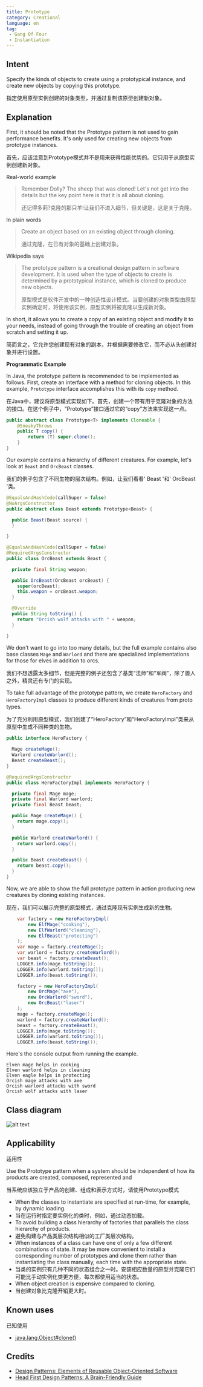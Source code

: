 ```yaml
---
title: Prototype
category: Creational
language: en
tag: 
 - Gang Of Four
 - Instantiation
---
```


## Intent

Specify the kinds of objects to create using a prototypical instance, and create new objects by 
copying this prototype.

指定使用原型实例创建的对象类型，并通过复制该原型创建新对象。

## Explanation

First, it should be noted that the Prototype pattern is not used to gain performance benefits. It's only 
used for creating new objects from prototype instances.

首先，应该注意到Prototype模式并不是用来获得性能优势的。它只用于从原型实例创建新对象。

Real-world example

> Remember Dolly? The sheep that was cloned! Let's not get into the details but the key point here is 
> that it is all about cloning.
> 
> 还记得多莉?克隆的那只羊!让我们不进入细节，但关键是，这是关于克隆。

In plain words

> Create an object based on an existing object through cloning.
> 
> 通过克隆，在已有对象的基础上创建对象。

Wikipedia says

> The prototype pattern is a creational design pattern in software development. It is used when the 
> type of objects to create is determined by a prototypical instance, which is cloned to produce new 
> objects.
> 
> 原型模式是软件开发中的一种创造性设计模式。当要创建的对象类型由原型实例确定时，将使用该实例，原型实例将被克隆以生成新对象。

In short, it allows you to create a copy of an existing object and modify it to your needs, instead 
of going through the trouble of creating an object from scratch and setting it up.

简而言之，它允许您创建现有对象的副本，并根据需要修改它，而不必从头创建对象并进行设置。

**Programmatic Example**

In Java, the prototype pattern is recommended to be implemented as follows. First, create an
interface with a method for cloning objects. In this example, `Prototype` interface accomplishes
this with its `copy` method.

在Java中，建议将原型模式实现如下。首先，创建一个带有用于克隆对象的方法的接口。在这个例子中，“Prototype”接口通过它的“copy”方法来实现这一点。

```java
public abstract class Prototype<T> implements Cloneable {
    @SneakyThrows
    public T copy() {
        return (T) super.clone();
    }
}
```

Our example contains a hierarchy of different creatures. For example, let's look at `Beast` and
`OrcBeast` classes.

我们的例子包含了不同生物的层次结构。例如，让我们看看' Beast '和' OrcBeast '类。

```java
@EqualsAndHashCode(callSuper = false)
@NoArgsConstructor
public abstract class Beast extends Prototype<Beast> {

  public Beast(Beast source) {
  }

}

@EqualsAndHashCode(callSuper = false)
@RequiredArgsConstructor
public class OrcBeast extends Beast {

  private final String weapon;

  public OrcBeast(OrcBeast orcBeast) {
    super(orcBeast);
    this.weapon = orcBeast.weapon;
  }

  @Override
  public String toString() {
    return "Orcish wolf attacks with " + weapon;
  }

}
```

We don't want to go into too many details, but the full example contains also base classes `Mage`
and `Warlord` and there are specialized implementations for those for elves in addition to orcs.

我们不想透露太多细节，但是完整的例子还包含了基类“法师”和“军阀”，除了兽人之外，精灵还有专门的实现。

To take full advantage of the prototype pattern, we create `HeroFactory` and `HeroFactoryImpl`
classes to produce different kinds of creatures from proto　types.

为了充分利用原型模式，我们创建了“HeroFactory”和“HeroFactoryImpl”类来从原型中生成不同种类的生物。

```java
public interface HeroFactory {
  
  Mage createMage();
  Warlord createWarlord();
  Beast createBeast();
}

@RequiredArgsConstructor
public class HeroFactoryImpl implements HeroFactory {

  private final Mage mage;
  private final Warlord warlord;
  private final Beast beast;

  public Mage createMage() {
    return mage.copy();
  }

  public Warlord createWarlord() {
    return warlord.copy();
  }

  public Beast createBeast() {
    return beast.copy();
  }
}
```

Now, we are able to show the full prototype pattern in action producing new creatures by cloning
existing instances.

现在，我们可以展示完整的原型模式，通过克隆现有实例生成新的生物。

```java
    var factory = new HeroFactoryImpl(
        new ElfMage("cooking"),
        new ElfWarlord("cleaning"),
        new ElfBeast("protecting")
    );
    var mage = factory.createMage();
    var warlord = factory.createWarlord();
    var beast = factory.createBeast();
    LOGGER.info(mage.toString());
    LOGGER.info(warlord.toString());
    LOGGER.info(beast.toString());

    factory = new HeroFactoryImpl(
        new OrcMage("axe"),
        new OrcWarlord("sword"),
        new OrcBeast("laser")
    );
    mage = factory.createMage();
    warlord = factory.createWarlord();
    beast = factory.createBeast();
    LOGGER.info(mage.toString());
    LOGGER.info(warlord.toString());
    LOGGER.info(beast.toString());
```

Here's the console output from running the example.

```
Elven mage helps in cooking
Elven warlord helps in cleaning
Elven eagle helps in protecting
Orcish mage attacks with axe
Orcish warlord attacks with sword
Orcish wolf attacks with laser
```

## Class diagram

![alt text](./etc/prototype.urm.png "Prototype pattern class diagram")

## Applicability
适用性

Use the Prototype pattern when a system should be independent of how its products are created, 
composed, represented and

当系统应该独立于产品的创建、组成和表示方式时，请使用Prototype模式

* When the classes to instantiate are specified at run-time, for example, by dynamic loading.
* 当在运行时指定要实例化的类时，例如，通过动态加载。
* To avoid building a class hierarchy of factories that parallels the class hierarchy of products.
* 避免构建与产品类层次结构相似的工厂类层次结构。
* When instances of a class can have one of only a few different combinations of state. It may be 
more convenient to install a corresponding number of prototypes and clone them rather than 
instantiating the class manually, each time with the appropriate state.
* 当类的实例只有几种不同的状态组合之一时。安装相应数量的原型并克隆它们可能比手动实例化类更方便，每次都使用适当的状态。
* When object creation is expensive compared to cloning.
* 当创建对象比克隆开销更大时。

## Known uses
已知使用

* [java.lang.Object#clone()](http://docs.oracle.com/javase/8/docs/api/java/lang/Object.html#clone%28%29)

## Credits

* [Design Patterns: Elements of Reusable Object-Oriented Software](https://www.amazon.com/gp/product/0201633612/ref=as_li_tl?ie=UTF8&camp=1789&creative=9325&creativeASIN=0201633612&linkCode=as2&tag=javadesignpat-20&linkId=675d49790ce11db99d90bde47f1aeb59)
* [Head First Design Patterns: A Brain-Friendly Guide](https://www.amazon.com/gp/product/0596007124/ref=as_li_tl?ie=UTF8&camp=1789&creative=9325&creativeASIN=0596007124&linkCode=as2&tag=javadesignpat-20&linkId=6b8b6eea86021af6c8e3cd3fc382cb5b)
